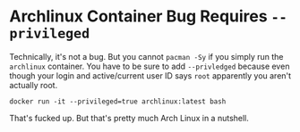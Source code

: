# Archlinux Container Bug Requires `--privileged`

Technically, it's not a bug. But you cannot `pacman -Sy` if you simply
run the `archlinux` container. You have to be sure to add `--privledged`
because even though your login and active/current user ID says `root`
apparently you aren't actually root.

```
docker run -it --privileged=true archlinux:latest bash
```

That's fucked up. But that's pretty much Arch Linux in a nutshell.
